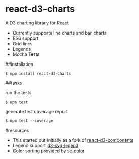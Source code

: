 # react-d3-charts
A D3 charting library for React

* Currently supports line charts and bar charts
* ES6 support
* Grid lines
* Legends
* Mocha Tests

##installation

```shell
$ npm install react-d3-charts
```

##tasks

run the tests
```shell
$ npm test
```

generate test coverage report
```shell
$ npm test --coverage
```

#resources
* This started out initially as a fork of [react-d3-components](https://github.com/codesuki/react-d3-components)
* Legend support [d3-svg-legend](https://github.com/susielu/d3-legend)
* Color sorting provided by [sc-color](https://www.npmjs.com/package/sc-color)

